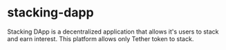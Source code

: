 # stacking-dapp
Stacking DApp is a decentralized application that allows it's users to stack and earn interest. This platform allows only Tether token to stack. 
